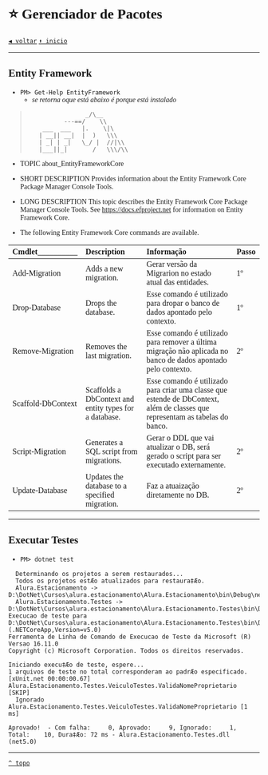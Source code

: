 <font face="Calibri">

# ⭐ Gerenciador de Pacotes

[`◀️ voltar`](./Readme.md)
[`⬆️ inicio`](../Readme.md)

---

## Entity Framework

+ `PM> Get-Help EntityFramework` 
  + *se retorna oque está abaixo é porque está instalado*

>                     _/\__
>               ---==/    \\
>         ___  ___   |.    \|\
>        | __|| __|  |  )   \\\
>        | _| | _|   \_/ |  //|\\
>        |___||_|       /   \\\/\\

+ TOPIC
    about_EntityFrameworkCore

+ SHORT DESCRIPTION
    Provides information about the Entity Framework Core Package Manager Console Tools.

+ LONG DESCRIPTION
    This topic describes the Entity Framework Core Package Manager Console Tools. See https://docs.efproject.net for information on Entity Framework Core.

+ The following Entity Framework Core commands are available.


| Cmdlet__________ | Description | Informação | Passo |
| :--- | :--- | :--- | --- |
| Add-Migration | Adds a new migration. | Gerar versão da  Migrarion no estado atual das entidades. | 1º |
| Drop-Database | Drops the database. | Esse comando é utilizado para dropar o banco de dados apontado pelo contexto. | 1º |
| Remove-Migration | Removes the last migration. | Esse comando é utilizado para remover a última migração não aplicada no banco de dados apontado pelo contexto. | 2º |
| Scaffold-DbContext | Scaffolds a DbContext and entity types for a database. | Esse comando é utilizado para criar uma classe que estende de DbContext, além de classes que representam as tabelas do banco. | |
| Script-Migration | Generates a SQL script from migrations. | Gerar o DDL que vai atualizar o DB, será gerado o script para ser executado externamente. | 2º |
| Update-Database | Updates the database to a specified migration. | Faz a atuaização diretamente no DB. | 2º |

---

## Executar Testes
+ `PM> dotnet test`
```batch
  Determinando os projetos a serem restaurados...
  Todos os projetos estÆo atualizados para restaura‡Æo.
  Alura.Estacionamento -> D:\DotNet\Cursos\alura.estacionamento\Alura.Estacionamento\bin\Debug\net5.0\Alura.Estacionamento.dll
  Alura.Estacionamento.Testes -> D:\DotNet\Cursos\alura.estacionamento\Alura.Estacionamento.Testes\bin\Debug\net5.0\Alura.Estacionamento.Testes.dll
Execucao de teste para D:\DotNet\Cursos\alura.estacionamento\Alura.Estacionamento.Testes\bin\Debug\net5.0\Alura.Estacionamento.Testes.dll (.NETCoreApp,Version=v5.0)
Ferramenta de Linha de Comando de Execucao de Teste da Microsoft (R) Versao 16.11.0
Copyright (c) Microsoft Corporation. Todos os direitos reservados.

Iniciando execu‡Æo de teste, espere...
1 arquivos de teste no total corresponderam ao padrÆo especificado.
[xUnit.net 00:00:00.67]     Alura.Estacionamento.Testes.VeiculoTestes.ValidaNomeProprietario [SKIP]
  Ignorado Alura.Estacionamento.Testes.VeiculoTestes.ValidaNomeProprietario [1 ms]

Aprovado!  - Com falha:     0, Aprovado:     9, Ignorado:     1, Total:    10, Dura‡Æo: 72 ms - Alura.Estacionamento.Testes.dll (net5.0)
```

---

[`^ topo`](#Dev)
</font>
